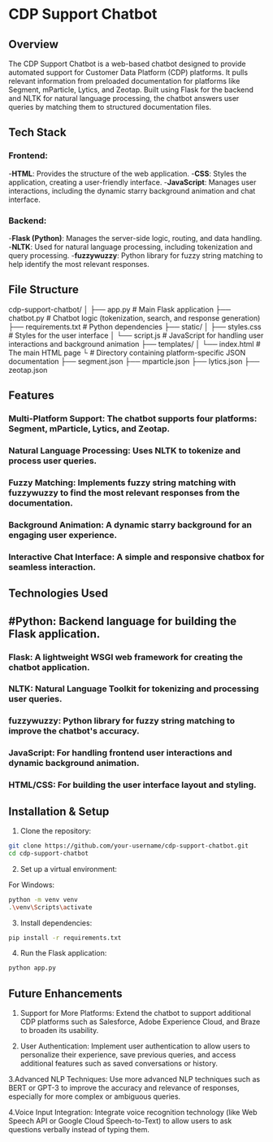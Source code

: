# CDP Support Chatbot
## Overview

The CDP Support Chatbot is a web-based chatbot designed to provide automated support for Customer Data Platform (CDP) platforms. It pulls relevant information from preloaded documentation for platforms like Segment, mParticle, Lytics, and Zeotap. Built using Flask for the backend and NLTK for natural language processing, the chatbot answers user queries by matching them to structured documentation files.

## Tech Stack

### Frontend:
-**HTML**: Provides the structure of the web application.
-**CSS**: Styles the application, creating a user-friendly interface.
-**JavaScript**: Manages user interactions, including the dynamic starry background animation and chat interface.

### Backend:
-**Flask (Python)**: Manages the server-side logic, routing, and data handling.
-**NLTK**: Used for natural language processing, including tokenization and query processing.
-**fuzzywuzzy**: Python library for fuzzy string matching to help identify the most relevant responses.

## File Structure

cdp-support-chatbot/
│
├── app.py              # Main Flask application
├── chatbot.py          # Chatbot logic (tokenization, search, and response generation)
├── requirements.txt    # Python dependencies
├── static/
│   ├── styles.css      # Styles for the user interface
│   └── script.js       # JavaScript for handling user interactions and background animation
├── templates/
│   └── index.html      # The main HTML page
└               # Directory containing platform-specific JSON documentation
├── segment.json
├── mparticle.json
├── lytics.json
├── zeotap.json

## Features
### Multi-Platform Support: The chatbot supports four platforms: Segment, mParticle, Lytics, and Zeotap.
### Natural Language Processing: Uses NLTK to tokenize and process user queries.
### Fuzzy Matching: Implements fuzzy string matching with fuzzywuzzy to find the most relevant responses from the documentation.
### Background Animation: A dynamic starry background for an engaging user experience.
### Interactive Chat Interface: A simple and responsive chatbox for seamless interaction.
## Technologies Used
## #Python: Backend language for building the Flask application.
### Flask: A lightweight WSGI web framework for creating the chatbot application.
### NLTK: Natural Language Toolkit for tokenizing and processing user queries.
### fuzzywuzzy: Python library for fuzzy string matching to improve the chatbot's accuracy.
### JavaScript: For handling frontend user interactions and dynamic background animation.
### HTML/CSS: For building the user interface layout and styling.

## Installation & Setup
1. Clone the repository:

```sh
git clone https://github.com/your-username/cdp-support-chatbot.git
cd cdp-support-chatbot
```
2. Set up a virtual environment:

For Windows:

```sh
python -m venv venv
.\venv\Scripts\activate
```
3. Install dependencies:

```sh
pip install -r requirements.txt
```
4. Run the Flask application:

```sh
python app.py
```
## Future Enhancements
1. Support for More Platforms:
Extend the chatbot to support additional CDP platforms such as Salesforce, Adobe Experience Cloud, and Braze to broaden its usability.

2. User Authentication:
Implement user authentication to allow users to personalize their experience, save previous queries, and access additional features such as saved conversations or history.

3.Advanced NLP Techniques:
Use more advanced NLP techniques such as BERT or GPT-3 to improve the accuracy and relevance of responses, especially for more complex or ambiguous queries.

4.Voice Input Integration:
Integrate voice recognition technology (like Web Speech API or Google Cloud Speech-to-Text) to allow users to ask questions verbally instead of typing them.

